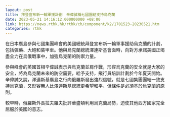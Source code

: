 ```yaml
---
layout: post
title: 拜登宣布新一輪軍援計劃　辛偉誠稱七國團結支持烏克蘭
date: 2023-05-21 14:16:12.000000000 +08:00
link: https://news.rthk.hk/rthk/ch/component/k2/1701523-20230521.htm
categories: rthk
---
```


在日本廣島參與七國集團峰會的美國總統拜登宣布新一輪軍事援助烏克蘭的計劃，包括彈藥、大砲和裝甲車。他與烏克蘭總統澤連斯基會面時，向對方承諾美國正竭盡全力在烏俄戰事中，加強烏克蘭的防禦力量。

參與峰會的英國首相辛偉誠表示與烏克蘭並肩作戰，形容烏克蘭的安全就是大家的安全，將為烏克蘭未來的防空需要，給予支持，飛行員培訓計劃於今年夏天開始。辛偉誠又說，澤連斯基廣島之行向俄羅斯發出強烈信號，就是七國集團團結一致支持烏克蘭，又形容無人比澤連斯基總統更希望和平，但條件是必須基於烏克蘭的原則。

較早時，俄羅斯外長拉夫羅夫批評華盛頓利用烏克蘭局勢，迫使其他西方國家完全屈服於美國的意志。
